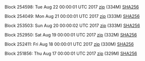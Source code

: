 Block 254598: Tue Aug 22 00:00:01 UTC 2017 [zip](https://transfer.sh/L4GHb/bootstrap.dat.20170822.zip) (334M) [SHA256](https://transfer.sh/nbTVP/sha256.txt)

Block 254049: Mon Aug 21 00:00:01 UTC 2017 [zip](https://transfer.sh/Enycv/bootstrap.dat.20170821.zip) (333M) [SHA256](https://transfer.sh/DnD0L/sha256.txt)

Block 253503: Sun Aug 20 00:00:02 UTC 2017 [zip](https://transfer.sh/HJdgo/bootstrap.dat.20170820.zip) (333M) [SHA256](https://transfer.sh/8BceE/sha256.txt)

Block 252950: Sat Aug 19 00:00:01 UTC 2017 [zip](https://transfer.sh/qYzIy/bootstrap.dat.20170819.zip) (332M) [SHA256](https://transfer.sh/jwTgA/sha256.txt)

Block 252411: Fri Aug 18 00:00:01 UTC 2017 [zip](https://transfer.sh/vYrgW/bootstrap.dat.20170818.zip) (330M) [SHA256](https://transfer.sh/RCCwO/sha256.txt)

Block 251856: Thu Aug 17 00:00:01 UTC 2017 [zip](https://transfer.sh/3suZX/bootstrap.dat.20170817.zip) (329M) [SHA256](https://transfer.sh/msra3/sha256.txt)
